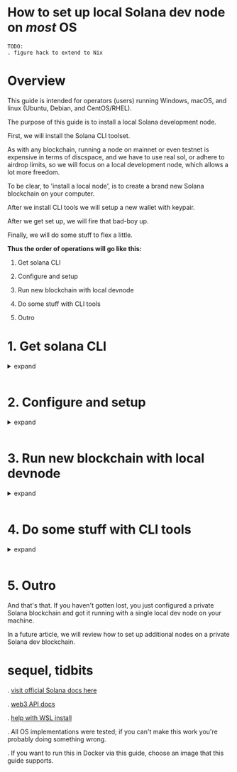 # How to set up local Solana dev node on _most_ OS

```
TODO:
. figure hack to extend to Nix
```

# Overview

This guide is intended for operators (users) running Windows, macOS, and linux (Ubuntu, Debian, and CentOS/RHEL).

The purpose of this guide is to install a local Solana development node. 

First, we will install the Solana CLI toolset.

As with any blockchain, running a node on mainnet or even testnet is expensive in terms of discspace, and we have to use real sol, or adhere to airdrop limits, so we will focus on a local development node, which allows a lot more freedom.

To be clear, to 'install a local node', is to create a brand new Solana blockchain on your computer.

After we install CLI tools we will setup a new wallet with keypair.

After we get set up, we will fire that bad-boy up.

Finally, we will do some stuff to flex a little.

**Thus the order of operations will go like this:**

1. Get solana CLI

2. Configure and setup

3. Run new blockchain with local devnode

4. Do some stuff with CLI tools

5. Outro






# 1. Get solana CLI
<details>
<summary markdown="span">expand</summary>
&emsp;

First, we need solana.

Choose your operating system:

<details>
<summary>&emsp;macOS, Ubuntu, Debian, CentOS/RHEL</summary>
&emsp;

It's easy. Run the script from the client url request like so:

```
sh -c "$(curl -sSfL https://release.solana.com/v1.9.13/install)"
```

And export to PATH:
```
export PATH="/home/username/.local/share/solana/install/active_release/bin:$PATH"
```
Run
```
source .profile
```
or restart for PATH update to take effect.

&emsp;
</details>


<details>
<summary>&emsp;Windows</summary>
&emsp;

Windows is difficult. Good luck:

It is best to avoid DLL hell and instead run solana within a Windows Linux susbsystem environment.

From the command prompt, as administrator, check to see if ```wsl``` is installed:
```
wsl
```

If the command is not found, install ```wsl``` by running:
```
Enable-WindowsOptionalFeature -Online -FeatureName Microsoft-Windows-Subsystem-Linux
```

If ```wsl``` is installed, but no Linux systems are installed, then ```wsl``` will return the ```wsl --help``` menu.

If Linux systems do exist, then running ```wsl``` will open a bash terminal in that subsystem default instance.

Chances are though, you don't have a Linux subsystem installed, so in any case after you install ```wsl```, [then download Kali Linux from the Microsoft store, here](https://www.microsoft.com/en-us/p/kali-linux/9pkr34tncv07?rtc=1#activetab=pivot:overviewtab). Kali Linux is lighter weight, and arguably more badass than the few alternatives in the Microsoft store. Do the right thing.

After download, Kali Linux will automatically boot to the open command prompt terminal. If it doesn't, or if you need to return, run it manually:
```
wsl -d kali-linux
```

Once you are in, ```cd``` to user home directory (```wsl``` by default creates a Windows mount to the Kali OS, awkward).

Now, we can proceed to install Solana CLI. Part of the reason why Kali is better in this case is that we don't need to fiddle with getting ```curl```. If I am wrong, then you need to ```sudo apt install curl```.

Get Solana CLI:
```
sh -c "$(curl -sSfL https://release.solana.com/v1.9.13/install)"
```

And export to PATH:
```
export PATH="/home/username/.local/share/solana/install/active_release/bin:$PATH"
```
Run
```
source .profile
```
or restart for PATH update to take effect.

&emsp;
</details>

<details>
<summary>&emsp;Nix</summary>
&emsp;

Unfortunately NixOS isn't yet supported...something about issues with the BPF llvm toolchain stuff.

To run a Solana dev node on Nix, create a Docker container with your favorite image supported by this guide.

</details>

&emsp;

------------------

Verify the install by running ```solana --version``` in a terminal, which should return something like this:
```
blairmunroakusa$ solana --version
 solana-cli 1.9.5 (src:39a4cc95; feat:3125401026)
```

</details>
&emsp;






# 2. Configure and setup
<details>
<summary>expand</summary>
&emsp;

Solana is easier to configure a new local blockchain. This local node is a _local cluster_ and we call it a _test validator_.

**This section is the same for all systems.**

First, we need to configure the CLI url to the localhost:
```
solana config set --url localhost
```

Verify the config change with ```get```, which should return something like this:
```
blairmunroakusa$ solana config get
 Config File: /Users/blairmunroakusa/.config/solana/cli/config.yml
 RPC URL: http://localhost:8899 
 WebSocket URL: ws://localhost:8900/ (computed)
 Keypair Path: /Users/blairmunroakusa/.config/solana/id.json 
 Commitment: confirmed
```

Next, you will notice from the ```get``` above that we have a ```Keypair Path``` we need to tend to.

We need to generate a keypair for your main account on this particular node/cluster. This account is **_owned_** by the system program, but you have the **_authority_** over the account provided by your possession of the private key used to generate the public key account address. In Solana, all accounts are owned by **_programs_**. A program is equivalent to a **_smart contract_** in Ethereum. By default, all accounts are owned by the **_system program_**. Think of the system program like the master smart contract.

This main account we are creating is where we airdrop fake SOL, so we can do stuff and other stuff. The command will ask you for a password, provide you with a pubkey, and provide you with a mnemonic seed phrase for recovery. _YOUR WALLET IS THE ID.JSON FILE IN YOUR .CONFIG DIRECTORY._

Run:
```
solana-keygen new
```

Now, the id.json file in the Solana .config directory will contain the pub/pri key for your 'machine's id'. You can use this keypair for all future testnet/localnet dev work you do. You cannot use this keypair with real SOL. For that, you need a proper account on mainnet-beta.

The prikey is stored in the id.json, so it will be convenient to write the pubkey down somewhere easy for future reference.

To get your pubkey in case you need it, run:
```
solana address
```

Ok cool. Ready to rock.

</details>
&emsp;







# 3. Run new blockchain with local devnode
<details>
<summary>expand</summary>
&emsp;

**Running the new blockchain is (relatively) easy:**

Running the node is as easy as:
```
solana-test-validator
```

But not so fast, Windows user. First, we need to install ```bzip2```:
```
sudo apt install bzip2
```
OK

If you want the 'streaming matrix' effect, run ```solana-test-validator --log```.

If you want, you can turn on logs in a separate process. These logs contain information about transaction success, and msg! macros from Solana programs.
```
solana logs
```

After running the validator, you will notice that Solana doesn't provide a streaming record of blocks. It just kind of keeps track of things and should look something like this:
```
blairmunroakusa$ solana-test-validator
 Ledger location: test-ledger
 Log: test-ledger/validator.log
 ⠈ Initializing...
 Identity: 9pbaMzQKqhiPetty2GfTh9L2nP9zEpe1ViaNPSfidwFM
 Genesis Hash: DQDBtE2bct1UE3KEdpJffaK7SLsAESFG4NLpBuytuU3c
 Version: 1.9.5
 Shred Version: 65326
 Gossip Address: 127.0.0.1:1024
 TPU Address: 127.0.0.1:1027
 JSON RPC URL: http://127.0.0.1:8899
 ⠚ 00:01:35 | Processed Slot: 197 | Confirmed Slot: 197 ...
```

</details>
&emsp;






# 4. Do some stuff with CLI tools
<details>
<summary>expand</summary>
&emsp;

**This section is the same for all systems:**

Okay, let's do some stuff.

After you have launched a new test-validator node, open a new terminal session, leaving the blockchain process running (that or just run the process in the background instead).

Before we can really do anything, we need some money. Time for a SOL

Chances are your account was prefunded with a large amount of SOL, but we will go through the motions and airdrop anyways.

Get your address/pubkey:
```
solana address
```

Or get your general account info:
```
solana account $(solana address)
```

Let's airdrop 1000 SOL to your account:
```
solana airdrop --url localhost 1000 $(solana address)
```

Cool. Your balance should have increased by 1000 SOL.

It should be noted that most chain manipulation is done with the web3 API. The CLI is pretty clunky and limited. There is no fancy javascript console like with ```geth```, so we are limited in how much we can do over CLI without creating additional accounts first via the web3 API.



</details>
&emsp;






# 5. Outro

And that's that. If you haven't gotten lost, you just configured a private Solana blockchain and got it running with a single local dev node on your machine.

In a future article, we will review how to set up additional nodes on a private Solana dev blockchain.

# sequel, tidbits

. [visit official Solana docs here](https://docs.solana.com)

. [web3 API docs](https://docs.solana.com/developing/clients/javascript-api)

. [help with WSL install](https://docs.microsoft.com/en-us/windows/wsl/install)

. All OS implementations were tested; if you can't make this work you're probably doing something wrong.

. If you want to run this in Docker via this guide, choose an image that this guide supports.
